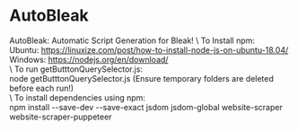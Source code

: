 # AutoBleak
AutoBleak: Automatic Script Generation for Bleak!
\\
To Install npm:\
Ubuntu: https://linuxize.com/post/how-to-install-node-js-on-ubuntu-18.04/ \
Windows: https://nodejs.org/en/download/ \
\\
To run getButttonQuerySelector.js: \
node getButttonQuerySelector.js (Ensure temporary folders are deleted before each run!)\
\\
To install dependencies using npm:\
npm install --save-dev --save-exact jsdom jsdom-global website-scraper website-scraper-puppeteer

